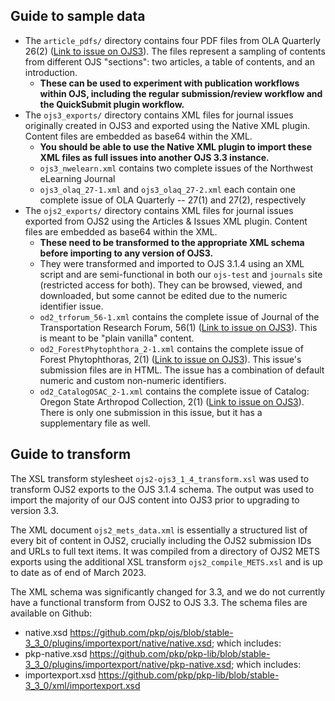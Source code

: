 ## Guide to sample data

* The `article_pdfs/` directory contains four PDF files from OLA Quarterly 26(2) ([Link to issue on OJS3](https://journals3.oregondigital.org/olaq/issue/view/vol26_iss2)). The files represent a sampling of contents from different OJS "sections": two articles, a table of contents, and an introduction. 
  * __These can be used to experiment with publication workflows within OJS, including the regular submission/review workflow and the QuickSubmit plugin workflow.__
* The `ojs3_exports/` directory contains XML files for journal issues originally created in OJS3 and exported using the Native XML plugin. Content files are embedded as base64 within the XML. 
  * __You should be able to use the Native XML plugin to import these XML files as full issues into another OJS 3.3 instance.__
  * `ojs3_nwelearn.xml` contains two complete issues of the Northwest eLearning Journal
  * `ojs3_olaq_27-1.xml` and `ojs3_olaq_27-2.xml` each contain one complete issue of OLA Quarterly -- 27(1) and 27(2), respectively
* The `ojs2_exports/` directory contains XML files for journal issues exported from OJS2 using the Articles & Issues XML plugin. Content files are embedded as base64 within the XML.
  * __These need to be transformed to the appropriate XML schema before importing to any version of OJS3.__
  * They were transformed and imported to OJS 3.1.4 using an XML script and are semi-functional in both our `ojs-test` and `journals` site (restricted access for both). They can be browsed, viewed, and downloaded, but some cannot be edited due to the numeric identifier issue. 
  * `od2_trforum_56-1.xml` contains the complete issue of Journal of the Transportation Research Forum, 56(1) ([Link to issue on OJS3](https://journals3.oregondigital.org/trforum/issue/view/538)). This is meant to be "plain vanilla" content.
  * `od2_ForestPhytophthora_2-1.xml` contains the complete issue of Forest Phytophthoras, 2(1) ([Link to issue on OJS3](https://journals3.oregondigital.org/ForestPhytophthora/issue/view/266)). This issue's submission files are in HTML. The issue has a combination of default numeric and custom non-numeric identifiers.
  * `od2_CatalogOSAC_2-1.xml` contains the complete issue of Catalog: Oregon State Arthropod Collection, 2(1) ([Link to issue on OJS3](https://journals3.oregondigital.org/CatalogOSAC/article/view/4321)). There is only one submission in this issue, but it has a supplementary file as well.


## Guide to transform

The XSL transform stylesheet `ojs2-ojs3_1_4_transform.xsl` was used to transform OJS2 exports to the OJS 3.1.4 schema. The output was used to import the majority of our OJS content into OJS3 prior to upgrading to version 3.3. 

The XML document `ojs2_mets_data.xml` is essentially a structured list of every bit of content in OJS2, crucially including the OJS2 submission IDs and URLs to full text items. It was compiled from a directory of OJS2 METS exports using the additional XSL transform `ojs2_compile_METS.xsl` and is up to date as of end of March 2023.

The XML schema was significantly changed for 3.3, and we do not currently have a functional transform from OJS2 to OJS 3.3. The schema files are available on Github:

* native.xsd https://github.com/pkp/ojs/blob/stable-3_3_0/plugins/importexport/native/native.xsd; which includes:
* pkp-native.xsd https://github.com/pkp/pkp-lib/blob/stable-3_3_0/plugins/importexport/native/pkp-native.xsd; which includes:
* importexport.xsd https://github.com/pkp/pkp-lib/blob/stable-3_3_0/xml/importexport.xsd
